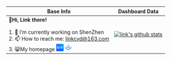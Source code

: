 |Base Info|Dashboard Data|
|----------------------------------------------------------------------|----------------------------------------------------------------------|
|__👋Hi, Link there!__<br/><br/>1. 🔭 I’m currently working on ShenZhen<br/>2. 📫 How to reach me: linkcyd@163.com<br/>3. 😸My homepage <a href="https://www.zhihu.com/people/chen-yu-dong-83-17"><img src="https://github.com/LinkSofuny/vue-core-analyse/blob/dev/%20docs/images/zhihu.png" width="20"></a>    <a href="https://juejin.cn/user/2005929448188567/posts"><img src="https://github.com/LinkSofuny/vue-core-analyse/blob/dev/%20docs/images/juejin.png" width="20"></a>| [![link's github stats](https://github-readme-stats.vercel.app/api?username=LinkSofuny&show_icons=true)](https://github.com/anuraghazra/github-readme-stats)|
